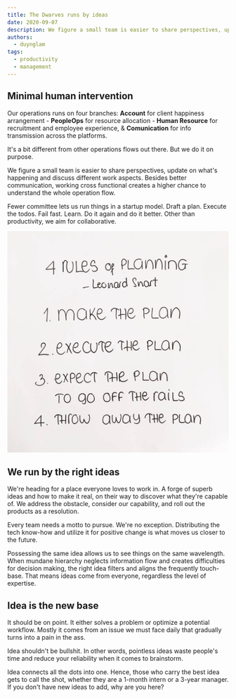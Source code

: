```yaml
---
title: The Dwarves runs by ideas
date: 2020-09-07
description: We figure a small team is easier to share perspectives, update on what's happening and discuss different work aspects. Besides better communication, working cross functional creates a higher chance to understand the whole operation flow.
authors:
  - duynglam
tags:
  - productivity
  - management
---
```


## Minimal human intervention

Our operations runs on four branches: **Account** for client happiness arrangement - **PeopleOps** for resource allocation - **Human Resource** for recruitment and employee experience, & **Comunication** for info transmission across the platforms.

It's a bit different from other operations flows out there. But we do it on purpose.

We figure a small team is easier to share perspectives, update on what's happening and discuss different work aspects. Besides better communication, working cross functional creates a higher chance to understand the whole operation flow.

Fewer committee lets us run things in a startup model. Draft a plan. Execute the todos. Fail fast. Learn. Do it again and do it better. Other than productivity, we aim for collaborative.

![](assets/the-dwarves-runs-by-ideas_bd8f655b05178f380d8e75076cfe3002_md5.webp)

## We run by the right ideas

We're heading for a place everyone loves to work in. A forge of superb ideas and how to make it real, on their way to discover what they're capable of. We address the obstacle, consider our capability, and roll out the products as a resolution.

Every team needs a motto to pursue. We're no exception. Distributing the tech know-how and utilize it for positive change is what moves us closer to the future.

Possessing the same idea allows us to see things on the same wavelength. When mundane hierarchy neglects information flow and creates difficulties for decision making, the right idea filters and aligns the frequently touch-base. That means ideas come from everyone, regardless the level of expertise.

## Idea is the new base

It should be on point. It either solves a problem or optimize a potential workflow. Mostly it comes from an issue we must face daily that gradually turns into a pain in the ass.

Idea shouldn't be bullshit. In other words, pointless ideas waste people's time and reduce your reliability when it comes to brainstorm.

Idea connects all the dots into one. Hence, those who carry the best idea gets to call the shot, whether they are a 1-month intern or a 3-year manager. If you don't have new ideas to add, why are you here?
